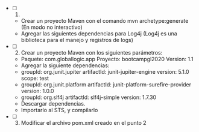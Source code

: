 - [ ] 1. 
	- Crear un proyecto Maven con el comando mvn archetype:generate (En modo no interactivo)
	- Agregar las siguientes dependencias para Log4j (Log4j es una biblioteca para el manejo y registros de logs)

- [ ] 2. Crear un proyecto Maven con los siguientes parámetros:
	- Paquete: com.globallogic.app Proyecto: bootcampgl2020 Version: 1.1
	- Agregar la siguiente dependencias:
	- groupId: org.junit.jupiter artifactId: junit-jupiter-engine version: 5.1.0 scope: test
	- groupId: org.junit.platform artifactId: junit-platform-surefire-provider version: 1.0.0
	- groupId: org.slf4j artifactId: slf4j-simple version: 1.7.30
	- Descargar dependencias.
	- Importarlo al STS, y compilarlo
- [ ] 3. Modificar el archivo pom.xml creado en el punto 2
